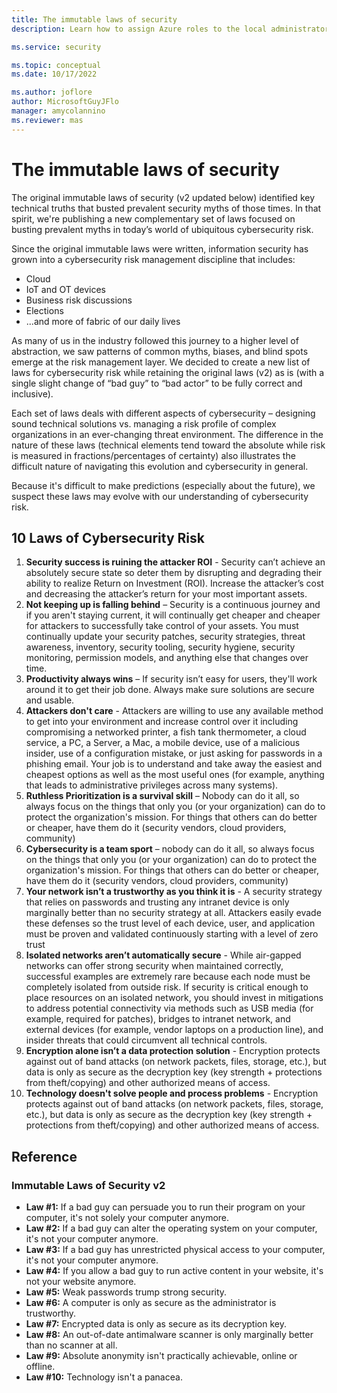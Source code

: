 ```yaml
---
title: The immutable laws of security
description: Learn how to assign Azure roles to the local administrators group of a Windows device.

ms.service: security

ms.topic: conceptual
ms.date: 10/17/2022

ms.author: joflore
author: MicrosoftGuyJFlo
manager: amycolannino
ms.reviewer: mas
---
```

# The immutable laws of security

The original immutable laws of security (v2 updated below) identified key technical truths that busted prevalent security myths of those times. In that spirit, we're publishing a new complementary set of laws focused on busting prevalent myths in today’s world of ubiquitous cybersecurity risk.

Since the original immutable laws were written, information security has grown into a cybersecurity risk management discipline that includes:

- Cloud
- IoT and OT devices
- Business risk discussions
- Elections
- ...and more of fabric of our daily lives

As many of us in the industry followed this journey to a higher level of abstraction, we saw patterns of common myths, biases, and blind spots emerge at the risk management layer. We decided to create a new list of laws for cybersecurity risk while retaining the original laws (v2) as is (with a single slight change of “bad guy” to “bad actor” to be fully correct and inclusive).

Each set of laws deals with different aspects of cybersecurity – designing sound technical solutions vs. managing a risk profile of complex organizations in an ever-changing threat environment. The difference in the nature of these laws (technical elements tend toward the absolute while risk is measured in fractions/percentages of certainty) also illustrates the difficult nature of navigating this evolution and cybersecurity in general.

Because it's difficult to make predictions (especially about the future), we suspect these laws may evolve with our understanding of cybersecurity risk.

## 10 Laws of Cybersecurity Risk

1. **Security success is ruining the attacker ROI** - Security can’t achieve an absolutely secure state so deter them by disrupting and degrading their ability to realize Return on Investment (ROI). Increase the attacker’s cost and decreasing the attacker’s return for your most important assets.
1. **Not keeping up is falling behind** – Security is a continuous journey and if you aren't staying current, it will continually get cheaper and cheaper for attackers to successfully take control of your assets. You must continually update your security patches, security strategies, threat awareness, inventory, security tooling, security hygiene, security monitoring, permission models, and anything else that changes over time.
1. **Productivity always wins** – If security isn’t easy for users, they'll work around it to get their job done. Always make sure solutions are secure and usable.
1. **Attackers don't care** - Attackers are willing to use any available method to get into your environment and increase control over it including compromising a networked printer, a fish tank thermometer, a cloud service, a PC, a Server, a Mac, a mobile device, use of a malicious insider, use of a configuration mistake, or just asking for passwords in a phishing email. Your job is to understand and take away the easiest and cheapest options as well as the most useful ones (for example, anything that leads to administrative privileges across many systems).
1. **Ruthless Prioritization is a survival skill** – Nobody can do it all, so always focus on the things that only you (or your organization) can do to protect the organization's mission. For things that others can do better or cheaper, have them do it (security vendors, cloud providers, community)
1. **Cybersecurity is a team sport** – nobody can do it all, so always focus on the things that only you (or your organization) can do to protect the organization's mission. For things that others can do better or cheaper, have them do it (security vendors, cloud providers, community)
1. **Your network isn’t a trustworthy as you think it is** - A security strategy that relies on passwords and trusting any intranet device is only marginally better than no security strategy at all. Attackers easily evade these defenses so the trust level of each device, user, and application must be proven and validated continuously starting with a level of zero trust
1. **Isolated networks aren’t automatically secure** - While air-gapped networks can offer strong security when maintained correctly, successful examples are extremely rare because each node must be completely isolated from outside risk. If security is critical enough to place resources on an isolated network, you should invest in mitigations to address potential connectivity via methods such as USB media (for example, required for patches), bridges to intranet network, and external devices (for example, vendor laptops on a production line), and insider threats that could circumvent all technical controls.
1. **Encryption alone isn’t a data protection solution** - Encryption protects against out of band attacks (on network packets, files, storage, etc.), but data is only as secure as the decryption key (key strength + protections from theft/copying) and other authorized means of access.
1. **Technology doesn't solve people and process problems** - Encryption protects against out of band attacks (on network packets, files, storage, etc.), but data is only as secure as the decryption key (key strength + protections from theft/copying) and other authorized means of access.

## Reference

### Immutable Laws of Security v2

- **Law #1:** If a bad guy can persuade you to run their program on your computer, it's not solely your computer anymore.
- **Law #2:** If a bad guy can alter the operating system on your computer, it's not your computer anymore.
- **Law #3:** If a bad guy has unrestricted physical access to your computer, it's not your computer anymore.
- **Law #4:** If you allow a bad guy to run active content in your website, it's not your website anymore.
- **Law #5:** Weak passwords trump strong security.
- **Law #6:** A computer is only as secure as the administrator is trustworthy.
- **Law #7:** Encrypted data is only as secure as its decryption key.
- **Law #8:** An out-of-date antimalware scanner is only marginally better than no scanner at all.
- **Law #9:** Absolute anonymity isn't practically achievable, online or offline.
- **Law #10:** Technology isn't a panacea.
